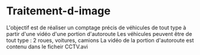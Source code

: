 # Traitement-d-image
L'objectif est de réaliser un comptage précis de véhicules de tout type à partir d'une vidéo d'une portion d'autoroute
Les véhicules peuvent être de tout type : 2 roues, voitures, camions
La vidéo de la portion d'autoroute est contenu dans le ficheir CCTV.avi




